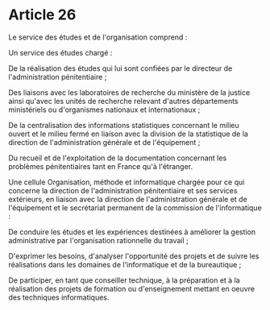 # Article 26

Le service des études et de l'organisation comprend :

Un service des études chargé :

De la réalisation des études qui lui sont confiées par le directeur de l'administration pénitentiaire ;

Des liaisons avec les laboratoires de recherche du ministère de la justice ainsi qu'avec les unités de recherche relevant d'autres départements ministériels ou d'organismes nationaux et internationaux ;

De la centralisation des informations statistiques concernant le milieu ouvert et le milieu fermé en liaison avec la division de la statistique de la direction de l'administration générale et de l'équipement ;

Du recueil et de l'exploitation de la documentation concernant les problèmes pénitentiaires tant en France qu'à l'étranger.

Une cellule Organisation, méthode et informatique chargée pour ce qui concerne la direction de l'administration pénitentiaire et ses services extérieurs, en liaison avec la direction de l'administration générale et de l'équipement et le secrétariat permanent de la commission de l'informatique :

De conduire les études et les expériences destinées à améliorer la gestion administrative par l'organisation rationnelle du travail ;

D'exprimer les besoins, d'analyser l'opportunité des projets et de suivre les réalisations dans les domaines de l'informatique et de la bureautique ;

De participer, en tant que conseiller technique, à la préparation et à la réalisation des projets de formation ou d'enseignement mettant en oeuvre des techniques informatiques.
